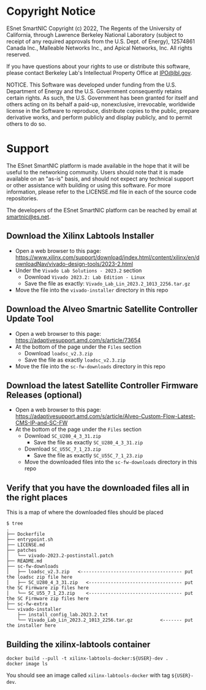 # Copyright Notice

ESnet SmartNIC Copyright (c) 2022, The Regents of the University of
California, through Lawrence Berkeley National Laboratory (subject to
receipt of any required approvals from the U.S. Dept. of Energy),
12574861 Canada Inc., Malleable Networks Inc., and Apical Networks, Inc.
All rights reserved.

If you have questions about your rights to use or distribute this software,
please contact Berkeley Lab's Intellectual Property Office at
IPO@lbl.gov.

NOTICE.  This Software was developed under funding from the U.S. Department
of Energy and the U.S. Government consequently retains certain rights.  As
such, the U.S. Government has been granted for itself and others acting on
its behalf a paid-up, nonexclusive, irrevocable, worldwide license in the
Software to reproduce, distribute copies to the public, prepare derivative
works, and perform publicly and display publicly, and to permit others to do so.


# Support

The ESnet SmartNIC platform is made available in the hope that it will
be useful to the networking community. Users should note that it is
made available on an "as-is" basis, and should not expect any
technical support or other assistance with building or using this
software. For more information, please refer to the LICENSE.md file in
each of the source code repositories.

The developers of the ESnet SmartNIC platform can be reached by email
at smartnic@es.net.


Download the Xilinx Labtools Installer
--------------------------------------

* Open a web browser to this page: https://www.xilinx.com/support/download/index.html/content/xilinx/en/downloadNav/vivado-design-tools/2023-2.html
* Under the `Vivado Lab Solutions - 2023.2` section
  * Download `Vivado 2023.2: Lab Edition - Linux`
  * Save the file as exactly: `Vivado_Lab_Lin_2023.2_1013_2256.tar.gz`
* Move the file into the `vivado-installer` directory in this repo

Download the Alveo Smartnic Satellite Controller Update Tool
------------------------------------------------------------
* Open a web browser to this page: https://adaptivesupport.amd.com/s/article/73654
* At the bottom of the page under the `Files` section
  * Download `loadsc_v2.3.zip`
  * Save the file as exactly `loadsc_v2.3.zip`
* Move the file into the `sc-fw-downloads` directory in this repo

Download the latest Satellite Controller Firmware Releases (optional)
---------------------------------------------------------------------
* Open a web browser to this page: https://adaptivesupport.amd.com/s/article/Alveo-Custom-Flow-Latest-CMS-IP-and-SC-FW
* At the bottom of the page under the `Files` section
  * Download `SC_U280_4_3_31.zip`
    * Save the file as exactly `SC_U280_4_3_31.zip`
  * Download `SC_U55C_7_1_23.zip`
    * Save the file as exactly `SC_U55C_7_1_23.zip`
  * Move the downloaded files into the `sc-fw-downloads` directory in this repo

Verify that you have the downloaded files all in the right places
-----------------------------------------------------------------

This is a map of where the downloaded files should be placed
```
$ tree
.
├── Dockerfile
├── entrypoint.sh
├── LICENSE.md
├── patches
│   └── vivado-2023.2-postinstall.patch
├── README.md
├── sc-fw-downloads
│   ├── loadsc_v2.3.zip   <------------------------------------- put the loadsc zip file here
│   ├── SC_U280_4_3_31.zip   <---------------------------------- put the SC Firmware zip files here
│   └── SC_U55_7_1_23.zip    <---------------------------------- put the SC Firmware zip files here
├── sc-fw-extra
└── vivado-installer
    ├── install_config_lab.2023.2.txt
    └── Vivado_Lab_Lin_2023.2_1013_2256.tar.gz          <------- put the installer here
```

Building the xilinx-labtools container
--------------------------------------

```
docker build --pull -t xilinx-labtools-docker:${USER}-dev .
docker image ls
```

You should see an image called `xilinx-labtools-docker` with tag `${USER}-dev`.
